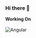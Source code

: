 ### Hi there 👋

**Working On** <br/><br/>
<img alt="Angular" src="https://img.shields.io/badge/angular-%23FA7343.svg?style=for-the-badge&logo=angular&logoColor=white"/>
